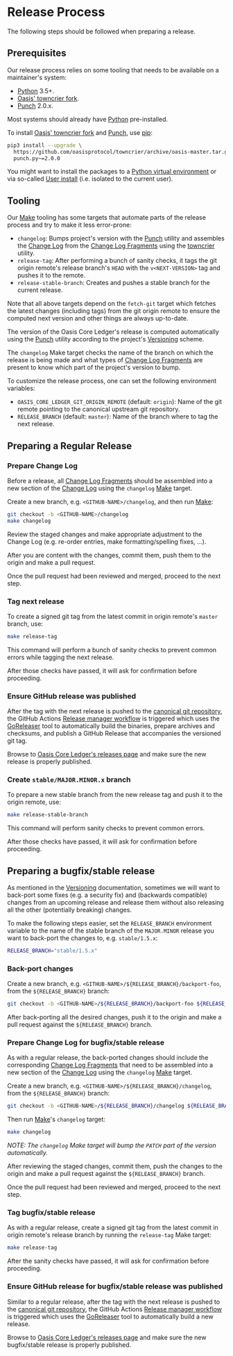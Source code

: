 # Release Process

The following steps should be followed when preparing a release.

## Prerequisites

Our release process relies on some tooling that needs to be available on a
maintainer's system:

- [Python] 3.5+.
- [Oasis' towncrier fork].
- [Punch] 2.0.x.

Most systems should already have [Python] pre-installed.

To install [Oasis' towncrier fork] and [Punch], use [pip]:

```bash
pip3 install --upgrade \
  https://github.com/oasisprotocol/towncrier/archive/oasis-master.tar.gz \
  punch.py~=2.0.0
```

You might want to install the packages to a [Python virtual environment] or
via so-called [User install] (i.e. isolated to the current user).

<!-- markdownlint-disable line-length -->
[Python]: https://www.python.org/
[Oasis' towncrier fork]: https://github.com/oasisprotocol/towncrier
[Punch]: https://github.com/lgiordani/punch
[pip]: https://pip.pypa.io/en/stable/
[Python virtual environment]:
  https://packaging.python.org/tutorials/installing-packages/#creating-virtual-environments
[User install]: https://pip.pypa.io/en/stable/user_guide/#user-installs
<!-- markdownlint-enable line-length -->

## Tooling

Our [Make] tooling has some targets that automate parts of the release process
and try to make it less error-prone:

- `changelog`: Bumps project's version with the [Punch] utility and assembles
  the [Change Log] from the [Change Log Fragments] using the
  [towncrier][Oasis' towncrier fork] utility.
- `release-tag`: After performing a bunch of sanity checks, it tags the git
  origin remote's release branch's `HEAD` with the `v<NEXT-VERSION>` tag and
  pushes it to the remote.
- `release-stable-branch`: Creates and pushes a stable branch for the current
  release.

Note that all above targets depend on the `fetch-git` target which fetches the
latest changes (including tags) from the git origin remote to ensure the
computed next version and other things are always up-to-date.

The version of the Oasis Core Ledger's release is computed automatically using
the [Punch] utility according to the project's [Versioning] scheme.

The `changelog` Make target checks the name of the branch on which the release
is being made and what types of [Change Log Fragments] are present to know
which part of the project's version to bump.

To customize the release process, one can set the following environment
variables:

- `OASIS_CORE_LEDGER_GIT_ORIGIN_REMOTE` (default: `origin`): Name of the git
  remote pointing to the canonical upstream git repository.
- `RELEASE_BRANCH` (default: `master`): Name of the branch where to tag the next
  release.

[Make]: https://en.wikipedia.org/wiki/Make_\(software\)
[Change Log]: ../CHANGELOG.md
[Change Log Fragments]: ../.changelog/README.md
[Versioning]: ../README.md#versioning

## Preparing a Regular Release

### Prepare Change Log

Before a release, all [Change Log Fragments] should be assembled into a new
section of the [Change Log] using the `changelog` [Make] target.

Create a new branch, e.g. `<GITHUB-NAME>/changelog`, and then
run [Make]:

```bash
git checkout -b <GITHUB-NAME>/changelog
make changelog
```

Review the staged changes and make appropriate adjustment to the Change Log
(e.g. re-order entries, make formatting/spelling fixes, ...).

After you are content with the changes, commit them, push them to the origin
and make a pull request.

Once the pull request had been reviewed and merged, proceed to the next step.

### Tag next release

To create a signed git tag from the latest commit in origin remote's `master`
branch, use:

```bash
make release-tag
```

This command will perform a bunch of sanity checks to prevent common errors
while tagging the next release.

After those checks have passed, it will ask for confirmation before proceeding.

### Ensure GitHub release was published

After the tag with the next release is pushed to the [canonical git repository],
the GitHub Actions [Release manager workflow] is triggered which uses the
[GoReleaser] tool to automatically build the binaries, prepare archives and
checksums, and publish a GitHub Release that accompanies the versioned git tag.

Browse to [Oasis Core Ledger's releases page] and make sure the new release is
properly published.

### Create `stable/MAJOR.MINOR.x` branch

To prepare a new stable branch from the new release tag and push it to the
origin remote, use:

```bash
make release-stable-branch
```

This command will perform sanity checks to prevent common errors.

After those checks have passed, it will ask for confirmation before proceeding.

[canonical git repository]: https://github.com/oasisprotocol/oasis-core-ledger
[Release manager workflow]: ../.github/workflows/release.yml
[GoReleaser]: https://goreleaser.com/
[Oasis Core Ledger's releases page]:
  https://github.com/oasisprotocol/oasis-core-ledger/releases

## Preparing a bugfix/stable release

As mentioned in the [Versioning] documentation, sometimes we will want to
back-port some fixes (e.g. a security fix) and (backwards compatible) changes
from an upcoming release and release them without also releasing all the other
(potentially breaking) changes.

To make the following steps easier, set the `RELEASE_BRANCH` environment
variable to the name of the stable branch of the `MAJOR.MINOR` release you want
to back-port the changes to, e.g. `stable/1.5.x`:

```bash
RELEASE_BRANCH="stable/1.5.x"
```

[Versioning]: ../README.md#versioning.md

### Back-port changes

Create a new branch, e.g. `<GITHUB-NAME>/${RELEASE_BRANCH}/backport-foo`, from
the `${RELEASE_BRANCH}` branch:

```bash
git checkout -b <GITHUB-NAME>/${RELEASE_BRANCH}/backport-foo ${RELEASE_BRANCH}
```

After back-porting all the desired changes, push it to the origin and make a
pull request against the `${RELEASE_BRANCH}` branch.

### Prepare Change Log for bugfix/stable release

As with a regular release, the back-ported changes should include the
corresponding [Change Log Fragments] that need to be assembled into a new
section of the [Change Log] using the `changelog` [Make] target.

Create a new branch, e.g. `<GITHUB-NAME>/${RELEASE_BRANCH}/changelog`, from the
`${RELEASE_BRANCH}` branch:

```bash
git checkout -b <GITHUB-NAME>/${RELEASE_BRANCH}/changelog ${RELEASE_BRANCH}
```

Then run [Make]'s `changelog` target:

```bash
make changelog
```

*NOTE: The `changelog` Make target will bump the `PATCH` part of the version
automatically.*

After reviewing the staged changes, commit them, push the changes to the origin
and make a pull request against the `${RELEASE_BRANCH}` branch.

Once the pull request had been reviewed and merged, proceed to the next step.

### Tag bugfix/stable release

As with a regular release, create a signed git tag from the latest commit in
origin remote's release branch by running the `release-tag` Make target:

```bash
make release-tag
```

After the sanity checks have passed, it will ask for confirmation before
proceeding.

### Ensure GitHub release for bugfix/stable release was published

Similar to a regular release, after the tag with the next release is pushed to
the [canonical git repository], the GitHub Actions [Release manager workflow] is
triggered which uses the [GoReleaser] tool to automatically build a new release.

Browse to [Oasis Core Ledger's releases page] and make sure the new
bugfix/stable release is properly published.
